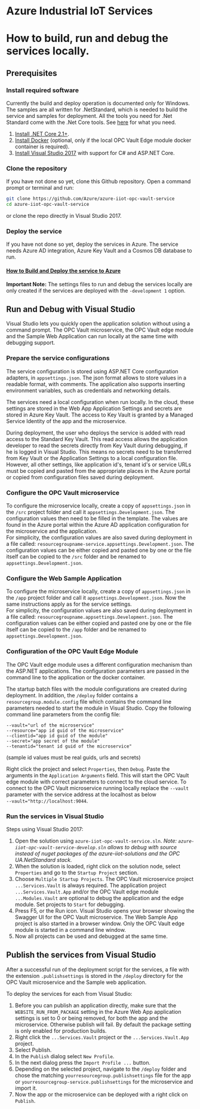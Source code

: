 # Azure Industrial IoT Services

# How to build, run and debug the services locally.



## Prerequisites

### Install required software

Currently the build and deploy operation is documented only for Windows.
The samples are all written for .NetStandard, which is needed to build the service and samples for deployment.
All the tools you need for .Net Standard come with the .Net Core tools. See [here](https://docs.microsoft.com/en-us/dotnet/articles/core/getting-started) for what you need.

1. [Install .NET Core 2.1+][dotnet-install].
2. [Install Docker][docker-url] (optional, only if the local OPC Vault Edge module docker container is required).
3. [Install Visual Studio 2017][vs-install-url] with support for C# and ASP.NET Core.

### Clone the repository

If you have not done so yet, clone this Github repository.  Open a command prompt or terminal and run:

```bash
git clone https://github.com/Azure/azure-iiot-opc-vault-service
cd azure-iiot-opc-vault-service 
```

or clone the repo directly in Visual Studio 2017.

### Deploy the service

If you have not done so yet, deploy the services in Azure. The service needs Azure AD integration, Azure Key Vault and a Cosmos DB database to run.

#### [How to Build and Deploy the service to Azure](howto-deploy-services.md) 

**Important Note:** The settings files to run and debug the services locally are only created if the services are deployed with the `-development 1` option.

## Run and Debug with Visual Studio

Visual Studio lets you quickly open the application solution without using a command prompt. The OPC Vault microservice, the OPC Vault edge module and the Sample Web Application can run locally at the same time with debugging support.

### Prepare the service configurations

The service configuration is stored using ASP.NET Core configuration adapters, in `appsettings.json`. The json format allows to store values in a readable format, with comments. The application also supports inserting environment variables, such as credentials and networking details.

The services need a local configuration when run locally. In the cloud, these settings are stored in the Web App Application Settings and secrets are stored in Azure Key Vault. The access to Key Vault is granted by a Managed Service Identity of the app and the microservice.

During deployment, the user who deploys the service is added with read access to the Standard Key Vault. This read access allows the application developer to read the secrets directly from Key Vault during debugging, if he is logged in Visual Studio. This means no secrets need to be transferred from Key Vault or the Application Settings to a local configuration file. <br>However, all other settings, like application id's, tenant id's or service URLs must be copied and pasted from the appropriate places in the Azure portal or copied from configuration files saved during deployment.

### Configure the OPC Vault microservice

To configure the microservice locally, create a copy of `appsettings.json` in the `/src` project folder and call it `appsettings.Development.json`.  The configuration values then need to be filled in the template. The values are found in the Azure portal within the Azure AD application configuration for the microservice and the application.<br>For simplicity, the configuration values are also saved during deployment in a file called: `resourcegroupname-service.appsettings.Development.json`. The configuration values can be either copied and pasted one by one or the file itself can be copied to the `/src` folder and be renamed to `appsettings.Development.json`.

### Configure the Web Sample Application

To configure the microservice locally, create a copy of `appsettings.json` in the `/app` project folder and call it `appsettings.Development.json`. Now the same instructions apply as for the service settings.<br>For simplicity, the configuration values are also saved during deployment in a file called: `resourcegroupname.appsettings.Development.json`. The configuration values can be either copied and pasted one by one or the file itself can be copied to the `/app` folder and be renamed to `appsettings.Development.json`.

### Configuration of the OPC Vault Edge Module

The OPC Vault edge module uses a different configuration mechanism than the ASP.NET applications. The configuration parameters are passed in the command line to the application or the docker container.

The startup batch files with the module configurations are created during deployment. In addition, the `/deploy` folder contains a `resourcegroup.module.config` file which contains the command line parameters  needed to start the module in Visual Studio. Copy the following command line parameters from the config file:

```
--vault="url of the microservice" 
--resource="app id guid of the microservice" 
--clientid="app id guid of the module" 
--secret="app secret of the module" 
--tenantid="tenant id guid of the microservice"
```

 (sample id values must be real guids, urls and secrets)

Right click the project and select `Properties`, then `Debug`. Paste the arguments in the `Application Arguments` field. This will start the OPC Vault edge module with correct parameters to connect to the cloud service. To connect to the OPC Vault microservice running locally replace the `--vault` parameter with the service address at the localhost as below <br>`--vault="http://localhost:9044`.

### Run the services in Visual Studio

Steps using Visual Studio 2017:

1. Open the solution using `azure-iiot-opc-vault-service.sln`. *Note: `azure-iiot-opc-vault-service-develop.sln` allows to debug with source instead of nuget packages of the azure-iiot-solutions and the OPC UA.NetStandard stack.*
2. When the solution is loaded, right click on the solution node,
   select `Properties` and go to the `Startup Project` section.
3. Choose `Multiple Startup Projects`. The OPC Vault microservice  project `...Services.Vault` is always required. The application project `...Services.Vault.App` and/or the OPC Vault edge module `...Modules.Vault` are optional to debug the application and the edge module. Set projects to `Start` for debugging.
4. Press F5, or the Run icon. Visual Studio opens your browser showing the Swagger UI for the OPC Vault microservice. The Web Sample App project is also started in a browser window. Only the OPC Vault edge module is started in a command line window.
5. Now all projects can be used and debugged at the same time.

## Publish the services from Visual Studio

After a successful run of  the deployment script for the services, a file with the extension `.publishsettings` is stored in the `/deploy` directory for the OPC Vault microservice and the Sample web application.

To deploy the services for each from Visual Studio:

1. Before you can publish an application directly, make sure that the `WEBSITE_RUN_FROM_PACKAGE` setting in the Azure Web App application settings is set to 0 or being removed, for both the app and the microservice. Otherwise publish will fail. By default the package setting is only enabled for production builds.
2. Right click the `...Services.Vault` project or the `...Services.Vault.App` project.
3. Select Publish.
4. In the `Publish` dialog select `New Profile`. 
5. In the next dialog press the `Import Profile ...` button.
6. Depending on the selected project, navigate to the `/deploy`  folder and chose the matching `yourresourcegroup.publishsettings` file for the app or `yourresourcegroup-service.publishsettings`  for the microservice and import it.
7. Now the app or the microservice can be deployed with a right click on `Publish`.

[docker-url]: https://www.docker.com/
[dotnet-install]: https://www.microsoft.com/net/learn/get-started
[vs-install-url]: https://www.visualstudio.com/downloads
[dotnetcore-tools-url]: https://www.microsoft.com/net/core#windowsvs2017
